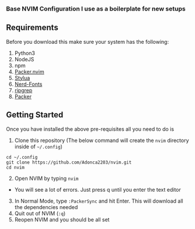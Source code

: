 ### Base NVIM Configuration I use as a boilerplate for new setups

## Requirements
Before you download this make sure your system has the following:
1. Python3
2. NodeJS
3. npm
4. [Packer.nvim](https://github.com/wbthomason/packer.nvim)
5. [Stylua](https://github.com/JohnnyMorganz/StyLua)
6. [Nerd-Fonts](https://github.com/ryanoasis/nerd-fonts)
7. [ripgrep](https://github.com/BurntSushi/ripgrep)
8. [Packer](https://github.com/wbthomason/packer.nvim)

## Getting Started
Once you have installed the above pre-requisites all you need to do is
1. Clone this repository (The below command will create the `nvim` directory inside of `~/.config`)
```
cd ~/.config
git clone https://github.com/Adonca2203/nvim.git
cd nvim
```
2. Open NVIM by typing `nvim`
- You will see a lot of errors. Just press q until you enter the text editor
3. In Normal Mode, type `:PackerSync` and hit Enter. This will download all the dependencies needed
4. Quit out of NVIM (`:q`)
5. Reopen NVIM and you should be all set
